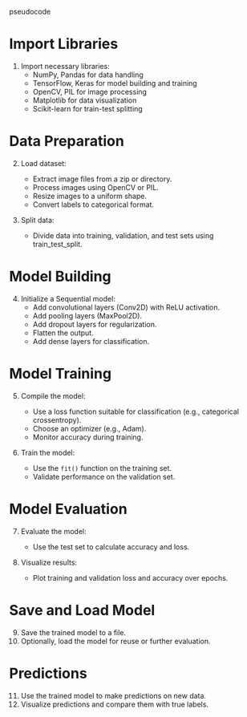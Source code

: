 pseudocode
# Import Libraries
1. Import necessary libraries:
   - NumPy, Pandas for data handling
   - TensorFlow, Keras for model building and training
   - OpenCV, PIL for image processing
   - Matplotlib for data visualization
   - Scikit-learn for train-test splitting

# Data Preparation
2. Load dataset:
   - Extract image files from a zip or directory.
   - Process images using OpenCV or PIL.
   - Resize images to a uniform shape.
   - Convert labels to categorical format.

3. Split data:
   - Divide data into training, validation, and test sets using train_test_split.

# Model Building
4. Initialize a Sequential model:
   - Add convolutional layers (Conv2D) with ReLU activation.
   - Add pooling layers (MaxPool2D).
   - Add dropout layers for regularization.
   - Flatten the output.
   - Add dense layers for classification.

# Model Training
5. Compile the model:
   - Use a loss function suitable for classification (e.g., categorical crossentropy).
   - Choose an optimizer (e.g., Adam).
   - Monitor accuracy during training.

6. Train the model:
   - Use the `fit()` function on the training set.
   - Validate performance on the validation set.

# Model Evaluation
7. Evaluate the model:
   - Use the test set to calculate accuracy and loss.

8. Visualize results:
   - Plot training and validation loss and accuracy over epochs.

# Save and Load Model
9. Save the trained model to a file.
10. Optionally, load the model for reuse or further evaluation.

# Predictions
11. Use the trained model to make predictions on new data.
12. Visualize predictions and compare them with true labels.

